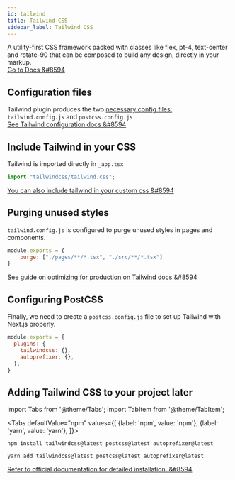 ```yaml
---
id: tailwind
title: Tailwind CSS
sidebar_label: Tailwind CSS
---
```


A utility-first CSS framework packed with classes like flex, pt-4, text-center and rotate-90 that can be composed to build any design, directly in your markup.  
[Go to Docs &#8594](https://tailwindcss.com/docs)

## Configuration files

Tailwind plugin produces the two [necessary config files:](https://tailwindcss.com/docs/guides/nextjs#create-your-configuration-files) `tailwind.config.js` and `postcss.config.js`  
[See Tailwind configuration docs &#8594](https://tailwindcss.com/docs/configuration)

## Include Tailwind in your CSS

Tailwind is imported directly in `_app.tsx`

```js title="pages/_app.tsx"
import "tailwindcss/tailwind.css";
```
[You can also include tailwind in your custom css &#8594](https://tailwindcss.com/docs/guides/nextjs#include-tailwind-in-your-css)

## Purging unused styles

`tailwind.config.js` is configured to purge unused styles in pages and components.

```js title="tailwind.config.js"
module.exports = {
    purge: ["./pages/**/*.tsx", "./src/**/*.tsx"]
}
```
[See guide on optimizing for production on Tailwind docs &#8594](https://tailwindcss.com/docs/optimizing-for-production)

## Configuring PostCSS

Finally, we need to create a `postcss.config.js` file to set up Tailwind with Next.js properly.

```js title="postcss.config.js"
module.exports = {
  plugins: {
    tailwindcss: {},
    autoprefixer: {},
  },
}
```

## Adding Tailwind CSS to your project later

import Tabs from '@theme/Tabs';
import TabItem from '@theme/TabItem';

<Tabs
  defaultValue="npm"
  values={[
    {label: 'npm', value: 'npm'},
    {label: 'yarn', value: 'yarn'},
  ]}>

  <TabItem value="npm">

```
npm install tailwindcss@latest postcss@latest autoprefixer@latest
```
  </TabItem>
  
  <TabItem value="yarn">

```
yarn add tailwindcss@latest postcss@latest autoprefixer@latest
```
  </TabItem>

</Tabs>

[Refer to official documentation for detailed installation. &#8594](https://tailwindcss.com/docs/installation)